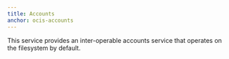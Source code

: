 ```yaml
---
title: Accounts
anchor: ocis-accounts
---
```


This service provides an inter-operable accounts service that operates on the filesystem by default.

